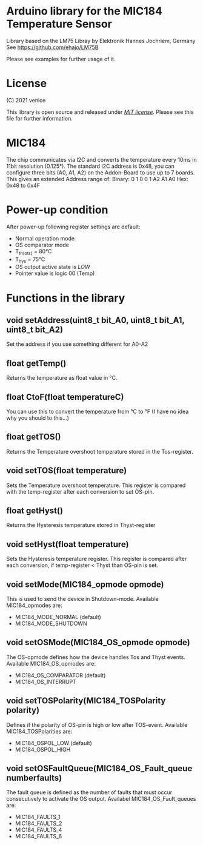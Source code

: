 # Arduino library for the MIC184 Temperature Sensor

Library based on the LM75 Libray by Elektronik Hannes Jochriem, Germany
See https://github.com/ehajo/LM75B

Please see examples for further usage of it.

# License

(C) 2021 venice

This library is open source and released under *[MIT license](LICENSE.txt)*. Please see this file for further information.

# MIC184

The chip communicates via I2C and converts the temperature every 10ms in 11bit resolution (0.125°).
The standard I2C address is 0x48, you can configure three bits (A0, A1, A2) on the Addon-Board to use up to 7 boards.
This gives an extended Address range of:
Binary: 0 1 0 0  1 A2 A1 A0
Hex: 0x48 to 0x4F

# Power-up condition

After power-up following register settings are default:
 - Normal operation mode
 - OS comparator mode
 - T<sub>th(ots)</sub> = 80°C
 - T<sub>hys</sub> = 75°C
 - OS output active state is *LOW*
 - Pointer value is logic 00 (Temp)

# Functions in the library

## void setAddress(uint8_t bit_A0, uint8_t bit_A1, uint8_t bit_A2)

Set the address if you use something different for A0-A2
	
## float getTemp()

Returns the temperature as float value in °C.

## float CtoF(float temperatureC)

You can use this to convert the temperature from °C to °F (I have no idea why you should to this...)

## float getTOS()

Returns the Temperature overshoot temperature stored in the Tos-register.

## void setTOS(float temperature)

Sets the Temperature overshoot temperature. This register is compared with the temp-register after each conversion to set OS-pin.

## float getHyst()

Returns the Hysteresis temperature stored in Thyst-register

## void setHyst(float temperature)

Sets the Hysteresis temperature register. This register is compared after each conversion, if temp-register < Thyst than OS-pin is set.

## void setMode(MIC184_opmode opmode)

This is used to send the device in Shutdown-mode. 
Available MIC184_opmodes are:
 - MIC184_MODE_NORMAL (default)
 - MIC184_MODE_SHUTDOWN

## void setOSMode(MIC184_OS_opmode opmode)

The OS-opmode defines how the device handles Tos and Thyst events. 
Available MIC184_OS_opmodes are:
 - MIC184_OS_COMPARATOR (default)
 - MIC184_OS_INTERRUPT
 
## void setTOSPolarity(MIC184_TOSPolarity polarity)

Defines if the polarity of OS-pin is high or low after TOS-event.
Available MIC184_TOSPolarities are:
 - MIC184_OSPOL_LOW (default)
 - MIC184_OSPOL_HIGH

## void setOSFaultQueue(MIC184_OS_Fault_queue numberfaults)

The fault queue is defined as the number of faults that must occur consecutively to activate the OS output.
Availabel MIC184_OS_Fault_queues are:
 - MIC184_FAULTS_1
 - MIC184_FAULTS_2
 - MIC184_FAULTS_4
 - MIC184_FAULTS_6